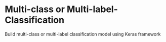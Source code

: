 # Multi-class or Multi-label-Classification
Build multi-class or multi-label classification model using Keras framework
